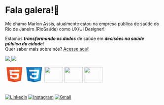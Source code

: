 # Fala galera!👋
Me chamo Marlon Assis, atualmente estou na empresa pública de saúde do Rio de Janeiro (RioSaúde) como UX/UI Designer!   

Estamos ***transformando os dados*** de saúde em ***decisões na saúde pública da cidade***!  
Quer saber mais sobre nós? [Acesse aqui](https://jeantorre.github.io/riosaude_nucleo_bi/)!

<div align="">
  <a href="https://github.com/marlonassisdv">
    <img height="160em" src="https://github-readme-stats.vercel.app/api?username=marlonassisdv&include_all_commits=true&show_icons=true&theme=dark&hide_border=false&show_owner=true"/>
    <img height="160em" src="https://github-readme-stats.vercel.app/api/top-langs/?username=marlonassisdv&theme=dark&hide_border=false&&layout=compact"/>
  </a>
</div>

<div style="display: inline_block"><br>
  <img align="center" height="50" width="60" src="https://raw.githubusercontent.com/devicons/devicon/master/icons/html5/html5-original.svg">
  <img align="center" height="50" width="60" src="https://raw.githubusercontent.com/devicons/devicon/master/icons/css3/css3-original.svg">
  <img align="center" height="50" width="60" src="https://cdn.jsdelivr.net/gh/devicons/devicon/icons/git/git-original.svg" />
  <img align="center" height="50" width="60" src="https://raw.githubusercontent.com/microsoft/PowerBI-Icons/2bf1c982fb24528eee1559a96a25eb534c175cfd/SVG/Power-BI.svg" />
  <img align="center" height="50" width="60" src="https://cdn.jsdelivr.net/gh/devicons/devicon@latest/icons/figma/figma-original.svg" />

</div>

#

[![Linkedin](https://img.shields.io/badge/LinkedIn-0077B5?style=for-the-badge&logo=linkedin&logoColor=white)](https://www.linkedin.com/in/marlon-assis-910484192/)
[![Instagram](https://img.shields.io/badge/Instagram-E4405F?style=for-the-badge&logo=instagram&logoColor=white)](https://www.instagram.com/marlondv_assis/)
[![Gmail](https://img.shields.io/badge/Gmail-303030?style=for-the-badge&logo=gmail&logoColor=white)](mailto:marlonassis.riosaude@gmail.com)

